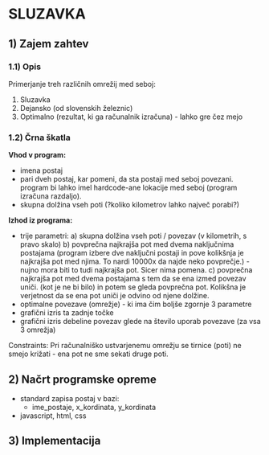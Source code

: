 # SLUZAVKA
## 1) Zajem zahtev
### 1.1) Opis
  Primerjanje treh različnih omrežij med seboj:
  1) Sluzavka
  2) Dejansko (od slovenskih železnic)
  3) Optimalno (rezultat, ki ga računalnik izračuna) - lahko gre čez mejo


### 1.2) Črna škatla
  **Vhod v program:**
  - imena postaj
  - pari dveh postaj, kar pomeni, da sta postaji med seboj povezani. program bi lahko imel hardcode-ane lokacije med seboj (program izračuna razdaljo).
  - skupna dolžina vseh poti (?koliko kilometrov lahko največ porabi?)
  
  **Izhod iz programa:**
  - trije parametri: 
  a) skupna dolžina vseh poti / povezav (v kilometrih, s pravo skalo)
  b) povprečna najkrajša pot med dvema naključnima postajama (program izbere dve naključni postaji in pove kolikšnja je najkrajša pot med njima. To nardi 10000x da najde neko povprečje.) - nujno mora biti to tudi najkrajša pot. Sicer nima pomena. 
  c) povprečna najkrajša pot med dvema postajama s tem da se ena izmed povezav uniči. (kot je ne bi bilo) in potem se gleda povprečna pot. Kolikšna je verjetnost da se ena pot uniči je odvino od njene dolžine.
  - optimalne povezave (omrežje) - ki ima čim boljše zgornje 3 parametre
  - grafični izris ta zadnje točke
  - grafični izris debeline povezav glede na število uporab povezave (za vsa 3 omrežja)
  
  Constraints:
  Pri računalniško ustvarjenemu omrežju se tirnice (poti) ne smejo križati - ena pot ne sme sekati druge poti.

## 2) Načrt programske opreme
  - standard zapisa postaj v bazi:
    - ime_postaje, x_kordinata, y_kordinata
  - javascript, html, css

## 3) Implementacija